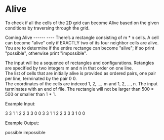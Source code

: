 # Alive
To check if all the cells of the 2D grid can become Alive based on the given conditions by traversing through the grid. 

Coming Alive ------ ----
There’s a rectangle consisting of m * n cells.  A cell can become "alive" only if EXACTLY two of its four neighbor cells are alive.  
You are to determine if the entire rectange can become "alive"; 
if so print "possible", otherwise print "impossible".

The input will be a sequence of rectangles and configurations.  Retangles are specified by two integers m and n in that order on one line.  
The list of cells that are initially alive is provided as ordered pairs, one pair per line, terminated by the pair 0 0.  
The coordinates of the cells are indexed 1, 2, ..., m and 1, 2, ..., n. The input terminates with an end of file.
The rectangle will not be larger than 500 * 500 or smaller than 1 * 1.

Example Input:

3 3 
1 1 
2 2 
3 3 
0 0 
3 3 
1 1 
2 2 
3 3 
3 1 
0 0

Example Output:

possible 
impossible


